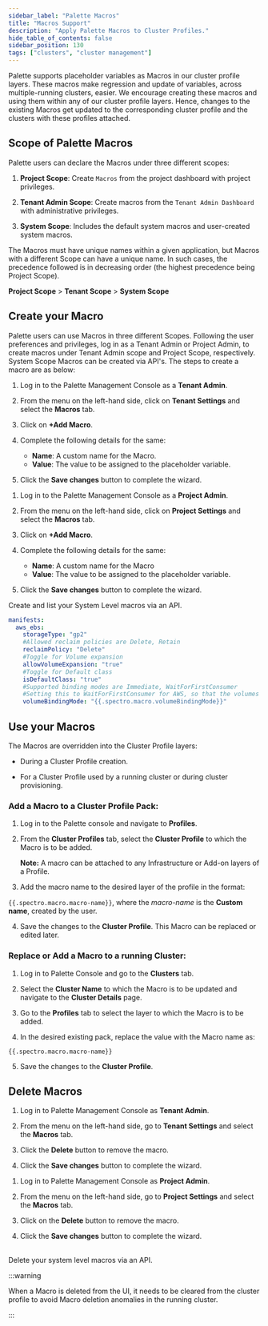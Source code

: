 ```yaml
---
sidebar_label: "Palette Macros"
title: "Macros Support"
description: "Apply Palette Macros to Cluster Profiles."
hide_table_of_contents: false
sidebar_position: 130
tags: ["clusters", "cluster management"]
---
```


Palette supports placeholder variables as Macros in our cluster profile layers. These macros make regression and update of variables, across multiple-running clusters, easier. We encourage creating these macros and using them within any of our cluster profile layers. Hence, changes to the existing Macros get updated to the corresponding cluster profile and the clusters with these profiles attached.

## Scope of Palette Macros

Palette users can declare the Macros under three different scopes:

1. **Project Scope**: Create `Macros` from the project dashboard with project privileges.

2. **Tenant Admin Scope**: Create macros from the `Tenant Admin Dashboard` with administrative privileges.

3. **System Scope**: Includes the default system macros and user-created system macros.

The Macros must have unique names within a given application, but Macros with a different Scope can have a unique name. In such cases, the precedence followed is in decreasing order (the highest precedence being Project Scope).

**Project Scope** > **Tenant Scope** > **System Scope**

## Create your Macro

Palette users can use Macros in three different Scopes. Following the user preferences and privileges, log in as a Tenant Admin or Project Admin, to create macros under Tenant Admin scope and Project Scope, respectively. System Scope Macros can be created via API's. The steps to create a macro are as below:

<Tabs>
<TabItem label="Tenant Scope Macro" value="Tenant Scope Macro">

1. Log in to the Palette Management Console as a **Tenant Admin**.

2. From the menu on the left-hand side, click on **Tenant Settings** and select the **Macros** tab.

3. Click on **+Add Macro**.

4. Complete the following details for the same:

   - **Name**: A custom name for the Macro.
   - **Value**: The value to be assigned to the placeholder variable.

5. Click the **Save changes** button to complete the wizard.

</TabItem>

<TabItem label="Project Scope Macro" value="Project Scope Macro">

1. Log in to the Palette Management Console as a **Project Admin**.

2. From the menu on the left-hand side, click on **Project Settings** and select the **Macros** tab.

3. Click on **+Add Macro**.

4. Complete the following details for the same:

   - **Name**: A custom name for the Macro
   - **Value**: The value to be assigned to the placeholder variable.

5. Click the **Save changes** button to complete the wizard.

</TabItem>

<TabItem label="System Scope Macro" value="System Scope Macro">

Create and list your System Level macros via an API.

</TabItem>

</Tabs>

```yaml
manifests:
  aws_ebs:
    storageType: "gp2"
    #Allowed reclaim policies are Delete, Retain
    reclaimPolicy: "Delete"
    #Toggle for Volume expansion
    allowVolumeExpansion: "true"
    #Toggle for Default class
    isDefaultClass: "true"
    #Supported binding modes are Immediate, WaitForFirstConsumer
    #Setting this to WaitForFirstConsumer for AWS, so that the volumes gets created in the same AZ as that of the pods
    volumeBindingMode: "{{.spectro.macro.volumeBindingMode}}"
```

## Use your Macros

The Macros are overridden into the Cluster Profile layers:

- During a Cluster Profile creation.

- For a Cluster Profile used by a running cluster or during cluster provisioning.

### Add a Macro to a Cluster Profile Pack:

1. Log in to the Palette console and navigate to **Profiles**.

2. From the **Cluster Profiles** tab, select the **Cluster Profile** to which the Macro is to be added.

   **Note:** A macro can be attached to any Infrastructure or Add-on layers of a Profile.

3. Add the macro name to the desired layer of the profile in the format:

`{{.spectro.macro.macro-name}}`, where the _macro-name_ is the **Custom name**, created by the user.

4. Save the changes to the **Cluster Profile**. This Macro can be replaced or edited later.

### Replace or Add a Macro to a running Cluster:

1. ​​Log in to Palette Console and go to the **Clusters** tab.

2. Select the **Cluster Name** to which the Macro is to be updated and navigate to the **Cluster Details** page.

3. Go to the **Profiles** tab to select the layer to which the Macro is to be added.

4. In the desired existing pack, replace the value with the Macro name as:

`{{.spectro.macro.macro-name}}`

5. Save the changes to the **Cluster Profile**.

## Delete Macros

<Tabs queryString="delete-scope">

<TabItem label="Tenant Scope Macro" value="Tenant Scope Macro">

1. Log in to Palette Management Console as **Tenant Admin**.

2. From the menu on the left-hand side, go to **Tenant Settings** and select the **Macros** tab.

3. Click the **Delete** button to remove the macro.

4. Click the **Save changes** button to complete the wizard.

</TabItem>

<TabItem label="Project Scope Macro" value="Project Scope Macro">

1. Log in to Palette Management Console as **Project Admin**.

2. From the menu on the left-hand side, go to **Project Settings** and select the **Macros** tab.

3. Click on the **Delete** button to remove the macro.

4. Click the **Save changes** button to complete the wizard.

</TabItem>

<TabItem label="System Scope Macro" value="System Scope Macro">

<br />
Delete your system level macros via an API.

</TabItem>

</Tabs>

:::warning

When a Macro is deleted from the UI, it needs to be cleared from the cluster profile to avoid Macro deletion anomalies in the running cluster.

:::
